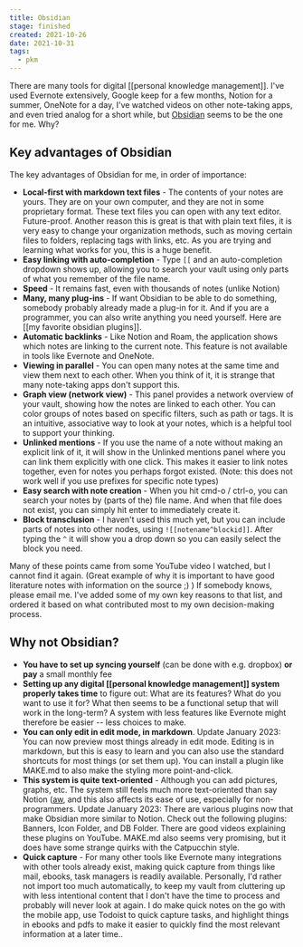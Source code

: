 ```yaml
---
title: Obsidian
stage: finished
created: 2021-10-26
date: 2021-10-31
tags:
  - pkm
---
```


There are many tools for digital [[personal knowledge management]]. I've used Evernote extensively, Google keep for a few months, Notion for a summer, OneNote for a day, I've watched videos on other note-taking apps, and even tried analog for a short while, but [Obsidian](https://obsidian.md/)  seems to be the one for me. Why?

## Key advantages of Obsidian
The key advantages of Obsidian for me, in order of importance:
- **Local-first with markdown text files** - The contents of your notes are yours. They are on your own computer, and they are not in some proprietary format. These text files you can open with any text editor. Future-proof. Another reason this is great is that with plain text files, it is very easy to change your organization methods, such as moving certain files to folders, replacing tags with links, etc. As you are trying and learning what works for you, this is a huge benefit.
- **Easy linking with auto-completion** - Type `[[` and an auto-completion dropdown shows up, allowing you to search your vault using only parts of what you remember of the file name.
- **Speed** - It remains fast, even with thousands of notes (unlike Notion)
- **Many, many plug-ins** - If want Obsidian to be able to do something, somebody probably already made a plug-in for it. And if you are a programmer, you can also write anything you need yourself. Here are [[my favorite obsidian plugins]].
- **Automatic backlinks** - Like Notion and Roam, the application shows which notes are linking to the current note. This feature is not available in tools like Evernote and OneNote.
- **Viewing in parallel** - You can open many notes at the same time and view them next to each other. When you think of it, it is strange that many note-taking apps don't support this.
- **Graph view (network view)** - This panel provides a network overview of your vault, showing how the notes are linked to each other. You can color groups of notes based on specific filters, such as path or tags. It is an intuitive, associative way to look at your notes, which is a helpful tool to support your thinking.
- **Unlinked mentions** - If you use the name of a note without making an explicit link of it, it will show in the Unlinked mentions panel where you can link them explicitly with one click. This makes it easier to link notes together, even for notes you perhaps forgot existed. (Note: this does not work well if you use prefixes for specific note types)
- **Easy search with note creation** - When you hit cmd-o / ctrl-o, you can search your notes by (parts of the) file name. And when that file does not exist, you can simply hit enter to immediately create it.
- **Block transclusion** - I haven't used this much yet, but you can include parts of notes into other nodes, using `![[notename^blockid]]`. After typing the `^` it will show you a drop down so you can easily select the block you need.

Many of these points came from some YouTube video I watched, but I cannot find it again. (Great example of why it is important to have good literature notes with information on the source ;) ) If somebody knows, please email me.
I've added some of my own key reasons to that list, and ordered it based on what contributed most to my own decision-making process.

## Why not Obsidian?
- **You have to set up syncing yourself** (can be done with e.g. dropbox) **or pay** a small monthly fee
- **Setting up any digital [[personal knowledge management]] system properly takes time** to figure out:  What are its features? What do you want to use it for? What then seems to be a functional setup that will work in the long-term? A system with less features like Evernote might therefore be easier -- less choices to make.
- **You can only edit in edit mode, in markdown**. Update January 2023: You can now preview most things already in edit mode. Editing is in markdown, but this is easy to learn and you can also use the standard shortcuts for most things (or set them up). You can install a plugin like MAKE.md to also make the styling more point-and-click.
- **This system is quite text-oriented** - Although you can add pictures, graphs, etc. The system still feels much more text-oriented than say Notion ([aw](https://www.reddit.com/r/Notion/comments/i8tz0p/notion_dashboard/), and this also affects its ease of use, especially for non-programmers. Update January 2023: There are various plugins now that make Obsidian more similar to Notion. Check out the following plugins: Banners, Icon Folder, and DB Folder. There are good videos explaining these plugins on YouTube. MAKE.md also seems very promising, but it does have some strange quirks with the Catpucchin style.
- **Quick capture** - For many other tools like Evernote many integrations with other tools already exist, making quick capture from things like mail, ebooks, task managers is readily available. Personally, I'd rather not import too much automatically, to keep my vault from cluttering up with less intentional content that I don't have the time to process and probably will never look at again. I do make quick notes on the go with the mobile app, use Todoist to quick capture tasks, and highlight things in ebooks and pdfs to make it easier to quickly find the most relevant information at a later time..